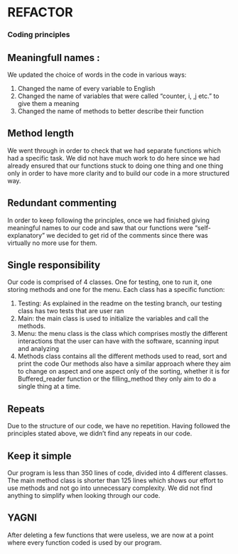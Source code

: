 REFACTOR
========

### Coding principles 

## Meaningfull names :

We updated the choice of words in the code in various ways:
1.	Changed the name of every variable to English
2.	Changed the name of variables that were called “counter, i, ,j etc.” to give them a meaning
3.	Changed the name of methods to better describe their function

## Method length

We went through in order to check that we had separate functions which had a specific task.
We did not have much work to do here since we had already ensured that our functions stuck to doing one thing and one thing only in order to have more clarity and to build our code in a more structured way.

## Redundant commenting
In order to keep following the principles, once we had finished giving meaningful names to our code and saw that our functions were “self-explanatory” we decided to get rid of the comments since there was virtually no more use for them.

## Single responsibility
Our code is comprised of 4 classes. One for testing, one to run it, one storing methods and one for the menu. Each class has a specific function:
1.	Testing: As explained in the readme on the testing branch, our testing class has two tests that are user ran
2.	Main: the main class is used to initialize the variables and call the methods.
3.	Menu: the menu class is the class which comprises mostly the different interactions that the user can have with the software, scanning input and analyzing
4.	Methods class contains all the different methods used to read, sort and print the code 
Our methods also have a similar approach where they aim to change on aspect and one aspect only of the sorting, whether it is for Buffered_reader function or the filling_method they only aim to do a single thing at a time.

## Repeats
Due to the structure of our code, we have no repetition. Having followed the principles stated above, we didn’t find any repeats in our code. 
## Keep it simple
Our program is less than 350 lines of code, divided into 4 different classes. The main method class is shorter than 125 lines which shows our effort to use methods and not go into unnecessary complexity. We did not find anything to simplify when looking through our code.

## YAGNI
After deleting a few functions that were useless, we are now at a point where every function coded is used by our program.
